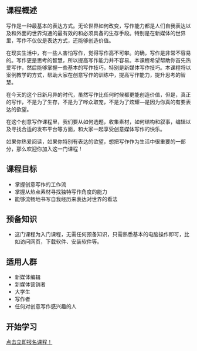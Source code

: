 ## 课程概述

写作是一种最基本的表达方式。无论世界如何改变，写作能力都是人们自我表达以及和外面的世界沟通的最有效的和必须具备的生存手段。特别是在新媒体的世界里，写作不仅仅是表达方式，还能够创造价值。 

在现实生活中，有一些人害怕写作，觉得写作高不可攀。的确，写作是非常不容易的。写作更是思考的智慧，所以提高写作能力并不容易。本课程希望帮助你首先热爱写作，然后能够掌握一些基本的写作技巧，特别是新媒体写作技巧。本课程将以案例教学的方式，帮助大家在创意写作的训练中，提高写作能力，提升思考的智慧。

在今天的这个日新月异的时代，虽然写作比任何时候都更能创造价值，但是，真正的写作，不是为了生存，不是为了哗众取宠，不是为了炫耀—是因为你真的有要表达的欲望。

在这个创意写作课程里，我们要从如何选题，收集素材，如何结构和叙事，编辑以及寻找合适的发布平台等方面，和大家一起享受创意媒体写作的快乐。

如果你热爱阅读，如果你特别有表达的欲望，想把写作作为生活中很重要的一部分，那么欢迎你加入这一门课程！

## 课程目标

-  掌握创意写作的工作流
-  掌握从热点素材寻找独特写作角度的能力
-  能够流畅地书写自我经历来表达对世界的看法


## 预备知识

- 这门课程为入门课程，无需任何预备知识，只需熟悉基本的电脑操作即可，比如访问网页，下载软件、安装软件等。

## 适用人群

-  新媒体编辑
- 新媒体营销者
- 大学生
- 写作者
- 任何对创意写作感兴趣的人

## 开始学习

[点击立即报名课程！](http://learn.bpteach.com/course/334)